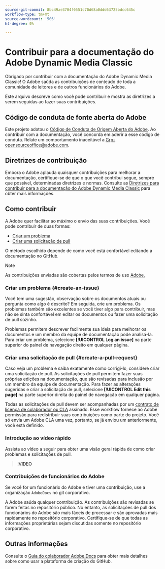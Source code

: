 ```yaml
---
source-git-commit: 8bc49ae3704f0551c70d68a0ddd63725bdcc645c
workflow-type: tm+mt
source-wordcount: '505'
ht-degree: 0%

---
```

# Contribuir para a documentação do Adobe Dynamic Media Classic

Obrigado por contribuir com a documentação do Adobe Dynamic Media Classic! O Adobe saúda as contribuições de conteúdo de toda a comunidade de leitores e de outros funcionários do Adobe.

Este arquivo descreve como você pode contribuir e mostra as diretrizes a serem seguidas ao fazer suas contribuições.

## Código de conduta de fonte aberta do Adobe

Este projeto adotou o [Código de Conduta de Origem Aberta do Adobe](code-of-conduct.md). Ao contribuir com a documentação, você concorda em aderir a esse código de conduta. Relate um comportamento inaceitável a [Grp-opensourceoffice@adobe.com](mailto:Grp-opensourceoffice@adobe.com).

## Diretrizes de contribuição

Embora o Adobe aplauda quaisquer contribuições para melhorar a documentação, certifique-se de que o que você contribui segue, sempre que possível, determinadas diretrizes e normas. Consulte as [Diretrizes para contribuir para a documentação do Adobe Dynamic Media Classic](guidelines.md) para obter mais informações.

## Como contribuir

A Adobe quer facilitar ao máximo o envio das suas contribuições. Você pode contribuir de duas formas:

* [Criar um problema](#create-an-issue)
* [Criar uma solicitação de pull](#create-a-pull-request)

O método escolhido depende de como você está confortável editando a documentação no GitHub.

>[!NOTE]
>
>As contribuições enviadas são cobertas pelos termos de uso [Adobe.](https://www.adobe.com/legal/terms.html)

### Criar um problema {#create-an-issue}

Você tem uma sugestão, observação sobre os documentos atuais ou pergunta como algo é descrito? Em seguida, crie um problema. Os problemas também são excelentes se você tiver algo para contribuir, mas não se sinta confortável em editar os documentos ou fazer uma solicitação de pull sozinho.

Problemas permitem descrever facilmente sua ideia para melhorar os documentos e um membro da equipe de documentação pode analisá-la. Para criar um problema, selecione **[!UICONTROL Log an issue]** na parte superior do painel de navegação direito em qualquer página.

### Criar uma solicitação de pull {#create-a-pull-request}

Caso veja um problema e saiba exatamente como corrigi-lo, considere criar uma solicitação de pull. As solicitações de pull permitem fazer suas próprias edições na documentação, que são revisadas para inclusão por um membro da equipe de documentação. Para fazer as alterações sugeridas e criar a solicitação de pull, selecione **[!UICONTROL Edit this page]** na parte superior direita do painel de navegação em qualquer página.

Todas as solicitações de pull devem ser acompanhadas por um [contrato de licença de colaborador ou CLA](https://opensource.adobe.com/cla.html) assinado. Esse workflow fornece ao Adobe permissão para redistribuir suas contribuições como parte do projeto. Você só envia um Adobe CLA uma vez, portanto, se já enviou um anteriormente, você está definido.

### Introdução ao vídeo rápido

Assista ao vídeo a seguir para obter uma visão geral rápida de como criar problemas e solicitações de pull.

>[!VIDEO](https://video.tv.adobe.com/v/27069)

### Contribuições de funcionários do Adobe

Se você for um funcionário do Adobe e tiver uma contribuição, use a organização `AdobeDocs` no git corporativo.

A Adobe saúda qualquer contribuição. As contribuições são revisadas se forem feitas no repositório público. No entanto, as solicitações de pull dos funcionários do Adobe são mais fáceis de processar e são aprovadas mais rapidamente no repositório corporativo. Certifique-se de que todas as informações proprietárias sejam discutidas somente no repositório corporativo.

## Outras informações

Consulte o [Guia do colaborador Adobe Docs](https://experienceleague.adobe.com/docs/contributor/contributor-guide/introduction.html) para obter mais detalhes sobre como usar a plataforma de criação do GitHub.
